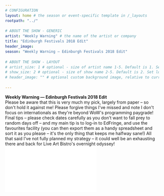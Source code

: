 ```yaml
---
# CONFIGURATION
layout: home # the season or event-specific template in /_layouts
rootpath: "../"

# ABOUT THE SHOW - GENERIC
artist: "Weekly Warning" # the name of the artist or company
title: "Edinburgh Festivals 2018 Edit" 
header_image:   
season: "Weekly Warning — Edinburgh Festivals 2018 Edit" 

# ABOUT THE SHOW - LAYOUT
# artist_size: 1 # optional - size of artist name 1-5. Default is 1. Set longer names to lower values
# show_size: 2 # optional - size of show name 2-5. Default is 2. Set longer names to lower values
# header_image: "" # optional custom background image, relative to current page

---
```

**Weekly Warning — Edinburgh Festivals 2018 Edit**        
Please be aware that this is very much my pick, largely from paper – so don't hold it against me! Please forgive things I've missed and note I don't focus on internationals as they're beyond WoW's programming paygrade! Final tips – please check dates carefully as you don't want to fall prey to random days off – and my main tip is to log-in to EdFringe, and use the favourites facility (you can then export them as a handy spreadsheet and sort it as you please – it's the only thing that keeps me halfway sane!) All that said I've not fully planned my strategy – it could well be an exhausting there and back for Live Art Bistro's overnight odyssey!        
![guide](Edinburgh18new.pdf)
